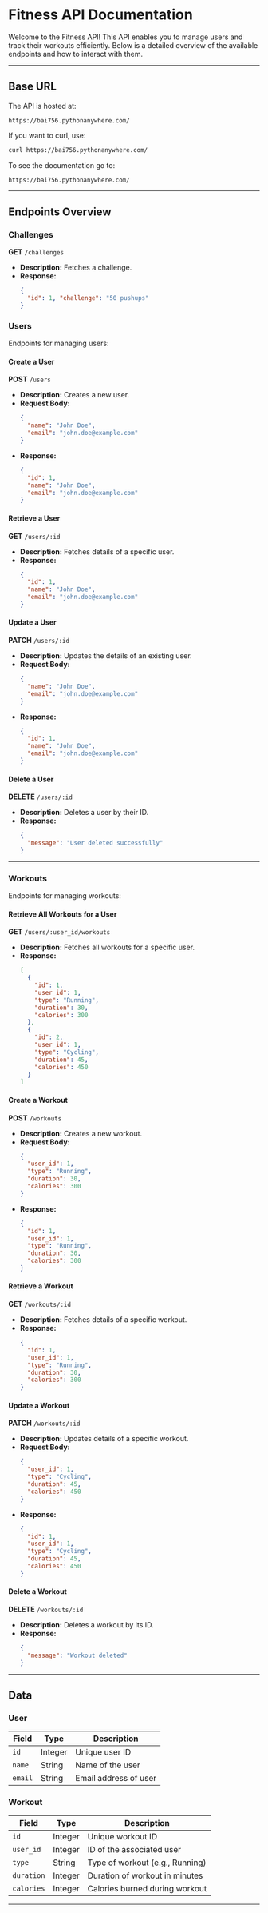 # Fitness API Documentation

Welcome to the Fitness API! This API enables you to manage users and track their workouts efficiently. Below is a detailed overview of the available endpoints and how to interact with them.

---

## **Base URL**
The API is hosted at:
```
https://bai756.pythonanywhere.com/
```

If you want to curl, use:
```bash
curl https://bai756.pythonanywhere.com/
```
To see the documentation go to:
```
https://bai756.pythonanywhere.com/
```
---


## **Endpoints Overview**

### **Challenges**

**GET** `/challenges`
- **Description:** Fetches a challenge.
- **Response:**
  ```json
  { 
    "id": 1, "challenge": "50 pushups"
  }
  ```
### **Users**
Endpoints for managing users:

#### **Create a User**
**POST** `/users`
- **Description:** Creates a new user.
- **Request Body:**
  ```json
  {
    "name": "John Doe",
    "email": "john.doe@example.com"
  }
  ```
- **Response:**
  ```json
  {
    "id": 1,
    "name": "John Doe",
    "email": "john.doe@example.com"
  }
  ```

#### **Retrieve a User**
**GET** `/users/:id`
- **Description:** Fetches details of a specific user.
- **Response:**
  ```json
  {
    "id": 1,
    "name": "John Doe",
    "email": "john.doe@example.com"
  }
  ```

#### **Update a User**
**PATCH** `/users/:id`
- **Description:** Updates the details of an existing user.
- **Request Body:**
  ```json
  {
    "name": "John Doe",
    "email": "john.doe@example.com"
  }
  ```
- **Response:**
  ```json
  {
    "id": 1,
    "name": "John Doe",
    "email": "john.doe@example.com"
  }
  ```

#### **Delete a User**
**DELETE** `/users/:id`
- **Description:** Deletes a user by their ID.
- **Response:**
  ```json
  {
    "message": "User deleted successfully"
  }
  ```

---

### **Workouts**
Endpoints for managing workouts:

#### **Retrieve All Workouts for a User**
**GET** `/users/:user_id/workouts`
- **Description:** Fetches all workouts for a specific user.
- **Response:**
  ```json
  [
    {
      "id": 1,
      "user_id": 1,
      "type": "Running",
      "duration": 30,
      "calories": 300
    },
    {
      "id": 2,
      "user_id": 1,
      "type": "Cycling",
      "duration": 45,
      "calories": 450
    }
  ]
  ```

#### **Create a Workout**
**POST** `/workouts`
- **Description:** Creates a new workout.
- **Request Body:**
  ```json
  {
    "user_id": 1,
    "type": "Running",
    "duration": 30,
    "calories": 300
  }
  ```
- **Response:**
  ```json
  {
    "id": 1,
    "user_id": 1,
    "type": "Running",
    "duration": 30,
    "calories": 300
  }
  ```

#### **Retrieve a Workout**
**GET** `/workouts/:id`
- **Description:** Fetches details of a specific workout.
- **Response:**
  ```json
  {
    "id": 1,
    "user_id": 1,
    "type": "Running",
    "duration": 30,
    "calories": 300
  }
  ```

#### **Update a Workout**
**PATCH** `/workouts/:id`
- **Description:** Updates details of a specific workout.
- **Request Body:**
  ```json
  {
    "user_id": 1,
    "type": "Cycling",
    "duration": 45,
    "calories": 450
  }
  ```
- **Response:**
  ```json
  {
    "id": 1,
    "user_id": 1,
    "type": "Cycling",
    "duration": 45,
    "calories": 450
  }
  ```

#### **Delete a Workout**
**DELETE** `/workouts/:id`
- **Description:** Deletes a workout by its ID.
- **Response:**
  ```json
  {
    "message": "Workout deleted"
  }
  ```

---

## **Data**

### **User**
| Field  | Type     | Description            |
|--------|----------|------------------------|
| `id`   | Integer  | Unique user ID         |
| `name` | String   | Name of the user       |
| `email`| String   | Email address of user  |

### **Workout**
| Field      | Type     | Description                 |
|------------|----------|-----------------------------|
| `id`       | Integer  | Unique workout ID           |
| `user_id`  | Integer  | ID of the associated user   |
| `type`     | String   | Type of workout (e.g., Running) |
| `duration` | Integer  | Duration of workout in minutes |
| `calories` | Integer  | Calories burned during workout |

---


